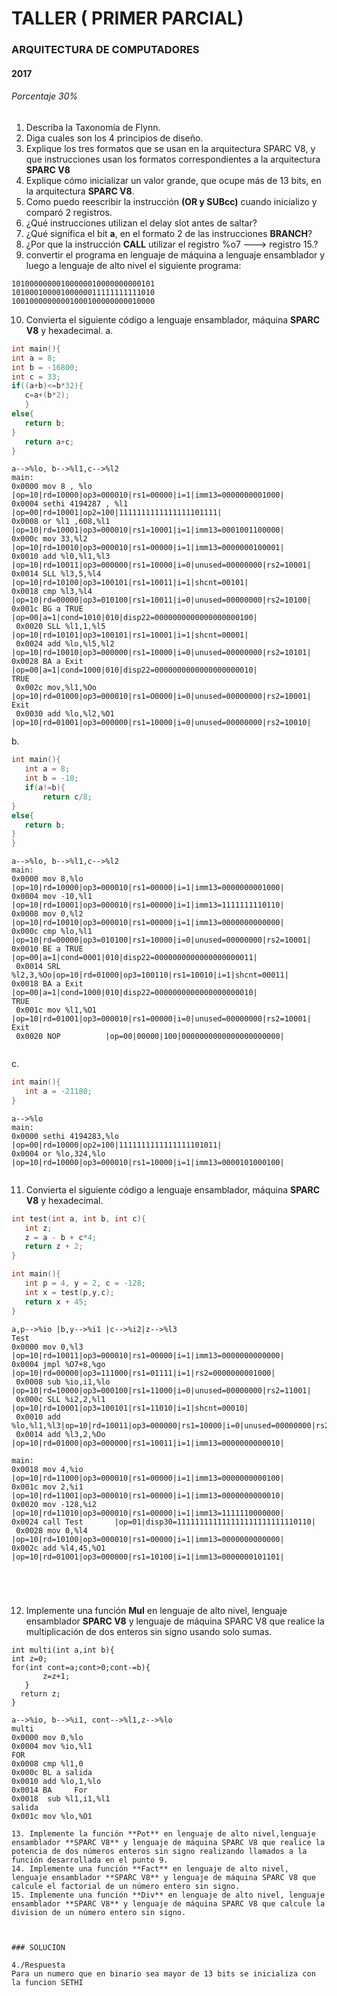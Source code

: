 # TALLER ( PRIMER PARCIAL)
### ARQUITECTURA DE COMPUTADORES
#### 2017
###### Porcentaje 30%


1. Describa la Taxonomía de Flynn.
2. Diga cuales son los 4 principios de diseño.
3. Explique los tres formatos que se usan en la arquitectura SPARC V8, y que instrucciones usan los formatos correspondientes a la arquitectura **SPARC V8** 
4. Explique cómo inicializar un valor grande, que ocupe más de 13 bits, en la arquitectura **SPARC V8**.
5. Como puedo reescribir la instrucción **(OR y SUBcc)** cuando inicializo y  comparó 2 registros.
6. ¿Qué instrucciones utilizan el delay slot antes de saltar?
7. ¿Qué significa el bit **a**, en el formato 2 de las instrucciones **BRANCH**?
8. ¿Por que la instrucción **CALL** utilizar el registro %o7 ---> registro 15.?
9. convertir el programa en lenguaje de máquina a lenguaje ensamblador y luego a lenguaje de alto nivel el siguiente programa:
```
10100000000100000010000000000101
10100010000100000011111111111010
10010000000001000100000000010000
```
10. Convierta el siguiente código a lenguaje ensamblador, máquina **SPARC V8** y hexadecimal.
a.
 ```c
 int main(){
 int a = 8;
 int b = -16800;
 int c = 33; 
 if((a+b)<=b*32){
 	c=a+(b*2);
	}
else{
	return b;
}
	return a+c;
}
 ```
 ```
 a-->%lo, b-->%l1,c-->%l2
 main:
 0x0000 mov 8 , %lo          |op=10|rd=10000|op3=000010|rs1=00000|i=1|imm13=0000000001000|
 0x0004 sethi 4194287 , %l1  |op=00|rd=10001|op2=100|1111111111111111101111|
 0x0008 or %l1 ,608,%l1      |op=10|rd=10001|op3=000010|rs1=10001|i=1|imm13=0001001100000|
 0x000c mov 33,%l2           |op=10|rd=10010|op3=000010|rs1=00000|i=1|imm13=0000000100001|
 0x0010 add %l0,%l1,%l3      |op=10|rd=10011|op3=000000|rs1=10000|i=0|unused=00000000|rs2=10001|
 0x0014 SLL %l3,5,%l4        |op=10|rd=10100|op3=100101|rs1=10011|i=1|shcnt=00101|
 0x0018 cmp %l3,%l4          |op=10|rd=00000|op3=010100|rs1=10011|i=0|unused=00000000|rs2=10100|
 0x001c BG a TRUE            |op=00|a=1|cond=1010|010|disp22=0000000000000000000100|
  0x0020 SLL %l1,1,%l5       |op=10|rd=10101|op3=100101|rs1=10001|i=1|shcnt=00001|
  0x0024 add %lo,%l5,%l2     |op=10|rd=10010|op3=000000|rs1=10000|i=0|unused=00000000|rs2=10101|
 0x0028 BA a Exit            |op=00|a=1|cond=1000|010|disp22=0000000000000000000010|
 TRUE
  0x002c mov,%l1,%Oo         |op=10|rd=01000|op3=000010|rs1=O0000|i=0|unused=00000000|rs2=10001|
 Exit
  0x0030 add %lo,%l2,%O1     |op=10|rd=01001|op3=000000|rs1=10000|i=0|unused=00000000|rs2=10010|
 ```

b.
 ```c
int main(){
	int a = 8;
	int b = -10;
	if(a!=b){
		return c/8;
}
else{
	return b;
}
}
```
```
a-->%lo, b-->%l1,c-->%l2
main:
0x0000 mov 8,%lo     |op=10|rd=10000|op3=000010|rs1=00000|i=1|imm13=0000000001000|
0x0004 mov -10,%l1   |op=10|rd=10001|op3=000010|rs1=00000|i=1|imm13=1111111110110|
0x0008 mov 0,%l2     |op=10|rd=10010|op3=000010|rs1=00000|i=1|imm13=0000000000000|
0x000c cmp %lo,%l1   |op=10|rd=00000|op3=010100|rs1=10000|i=0|unused=00000000|rs2=10001|
0x0010 BE a TRUE     |op=00|a=1|cond=0001|010|disp22=0000000000000000000011|
 0x0014 SRL %l2,3,%Oo|op=10|rd=01000|op3=100110|rs1=10010|i=1|shcnt=00011|
0x0018 BA a Exit     |op=00|a=1|cond=1000|010|disp22=0000000000000000000010|
TRUE
 0x001c mov %l1,%O1  |op=10|rd=01001|op3=000010|rs1=00000|i=0|unused=00000000|rs2=10001|
Exit
 0x0020 NOP          |op=00|00000|100|0000000000000000000000|


```
c.
 ```c
int main(){
	int a = -21180;
}
```
```
a-->%lo
main:
0x0000 sethi 4194283,%lo  |op=00|rd=10000|op2=100|1111111111111111101011|
0x0004 or %lo,324,%lo     |op=10|rd=10000|op3=000010|rs1=10000|i=1|imm13=0000101000100|


```

11. Convierta el siguiente código a lenguaje ensamblador, máquina **SPARC V8** y hexadecimal.
 ```c
int test(int a, int b, int c){
	int z;
	z = a - b + c*4;
	return z + 2;
}

int main(){
	int p = 4, y = 2, c = -128;
	int x = test(p,y,c);
	return x + 45;
}
 ```
 ```
 a,p-->%io |b,y-->%i1 |c-->%i2|z-->%l3
 Test
 0x0000 mov 0,%l3       |op=10|rd=10011|op3=000010|rs1=00000|i=1|imm13=0000000000000|
 0x0004 jmpl %O7+8,%go  |op=10|rd=00000|op3=111000|rs1=01111|i=1|rs2=0000000001000|
  0x0008 sub %io,i1,%lo |op=10|rd=10000|op3=000100|rs1=11000|i=0|unused=00000000|rs2=11001|
  0x000c SLL %i2,2,%l1  |op=10|rd=10001|op3=100101|rs1=11010|i=1|shcnt=00010|
  0x0010 add %lo,%l1,%l3|op=10|rd=10011|op3=000000|rs1=10000|i=0|unused=00000000|rs2=10001|
  0x0014 add %l3,2,%Oo  |op=10|rd=01000|op3=000000|rs1=10011|i=1|imm13=0000000000010|
 
 main:
 0x0018 mov 4,%io       |op=10|rd=11000|op3=000010|rs1=00000|i=1|imm13=0000000000100|
 0x001c mov 2,%i1       |op=10|rd=11001|op3=000010|rs1=00000|i=1|imm13=0000000000010|
 0x0020 mov -128,%i2    |op=10|rd=11010|op3=000010|rs1=00000|i=1|imm13=1111110000000|
 0x0024 call Test       |op=01|disp30=111111111111111111111111110110|
  0x0028 mov 0,%l4      |op=10|rd=10100|op3=000010|rs1=00000|i=1|imm13=0000000000000|
 0x002c add %l4,45,%O1  |op=10|rd=01001|op3=000000|rs1=10100|i=1|imm13=0000000101101|
 
 
 
 
 
 ```
12. Implemente una función **Mul** en lenguaje de alto nivel, lenguaje ensamblador **SPARC V8** y lenguaje de máquina SPARC V8 que realice la multiplicación de dos enteros sin signo usando solo sumas.
 ```
int multi(int a,int b){
int z=0;
for(int cont=a;cont>0;cont-=b){
		z=z+1;
	}
   return z;
}
```
```
a-->%io, b-->%i1, cont-->%l1,z-->%lo
multi
0x0000 mov 0,%lo
0x0004 mov %io,%l1
FOR
0x0008 cmp %l1,0
0x000c BL a salida
0x0010 add %lo,1,%lo
0x0014 BA     For
0x0018  sub %l1,i1,%l1
salida
0x001c mov %lo,%O1

13. Implemente la función **Pot** en lenguaje de alto nivel,lenguaje ensamblador **SPARC V8** y lenguaje de máquina SPARC V8 que realice la potencia de dos números enteros sin signo realizando llamados a la función desarrollada en el punto 9.
14. Implemente una función **Fact** en lenguaje de alto nivel, lenguaje ensamblador **SPARC V8** y lenguaje de máquina SPARC V8 que calcule el factorial de un número entero sin signo.
15. Implemente una función **Div** en lenguaje de alto nivel, lenguaje ensamblador **SPARC V8** y lenguaje de máquina SPARC V8 que calcule la division de un número entero sin signo.



### SOLUCION

4./Respuesta
Para un numero que en binario sea mayor de 13 bits se inicializa con la funcion SETHI




